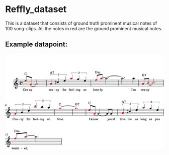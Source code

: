 # Reffly_dataset
This is a dataset that consists of ground truth prominent musical notes of 100 song-clips.
All the notes in red are the ground prominent musical notes.
## Example datapoint:
![alt text](https://github.com/SilasZhao/Reffly_dataset/blob/main/dataset/0/0-1.png)

